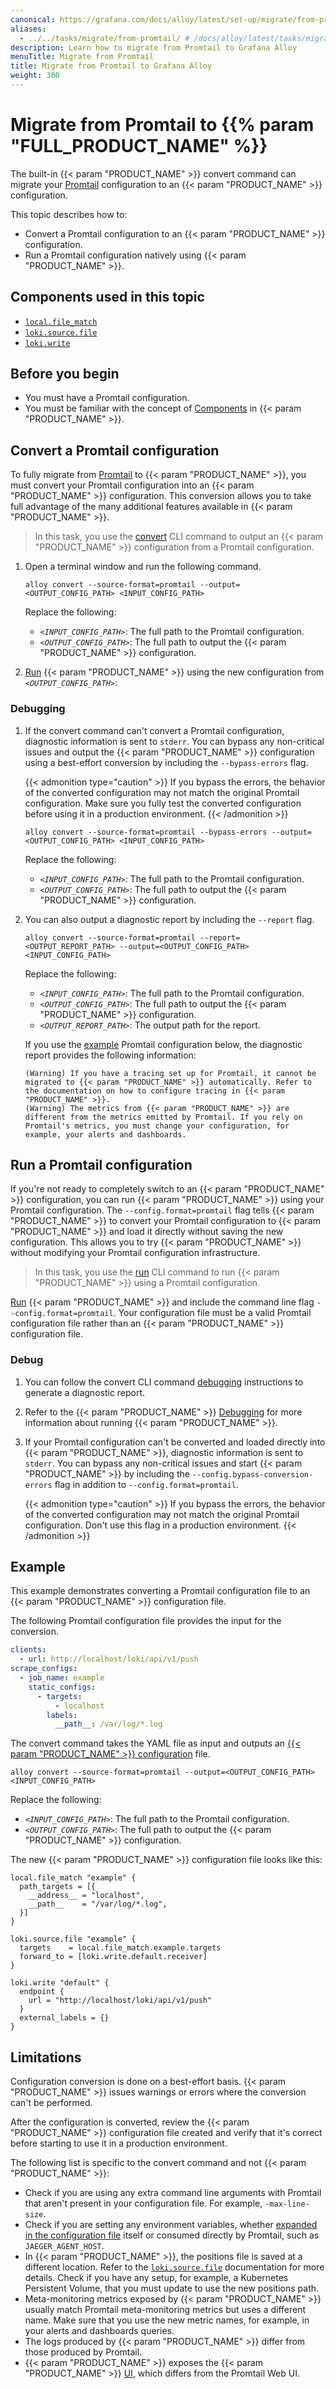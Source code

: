 ```yaml
---
canonical: https://grafana.com/docs/alloy/latest/set-up/migrate/from-promtail/
aliases:
  - ../../tasks/migrate/from-promtail/ # /docs/alloy/latest/tasks/migrate/from-promtail/
description: Learn how to migrate from Promtail to Grafana Alloy
menuTitle: Migrate from Promtail
title: Migrate from Promtail to Grafana Alloy
weight: 300
---
```


# Migrate from Promtail to {{% param "FULL_PRODUCT_NAME" %}}

The built-in {{< param "PRODUCT_NAME" >}} convert command can migrate your [Promtail][] configuration to an {{< param "PRODUCT_NAME" >}} configuration.

This topic describes how to:

* Convert a Promtail configuration to an {{< param "PRODUCT_NAME" >}} configuration.
* Run a Promtail configuration natively using {{< param "PRODUCT_NAME" >}}.

## Components used in this topic

* [`local.file_match`][local.file_match]
* [`loki.source.file`][loki.source.file]
* [`loki.write`][loki.write]

## Before you begin

* You must have a Promtail configuration.
* You must be familiar with the concept of [Components][] in {{< param "PRODUCT_NAME" >}}.

## Convert a Promtail configuration

To fully migrate from [Promtail][] to {{< param "PRODUCT_NAME" >}}, you must convert your Promtail configuration into an {{< param "PRODUCT_NAME" >}} configuration.
This conversion allows you to take full advantage of the many additional features available in {{< param "PRODUCT_NAME" >}}.

> In this task, you use the [convert][] CLI command to output an {{< param "PRODUCT_NAME" >}}
> configuration from a Promtail configuration.

1. Open a terminal window and run the following command.

   ```shell
   alloy convert --source-format=promtail --output=<OUTPUT_CONFIG_PATH> <INPUT_CONFIG_PATH>
   ```

   Replace the following:
    * _`<INPUT_CONFIG_PATH>`_: The full path to the Promtail configuration.
    * _`<OUTPUT_CONFIG_PATH>`_: The full path to output the {{< param "PRODUCT_NAME" >}} configuration.

1. [Run][run alloy] {{< param "PRODUCT_NAME" >}} using the new configuration from _`<OUTPUT_CONFIG_PATH>`_:

### Debugging

1. If the convert command can't convert a Promtail configuration, diagnostic information is sent to `stderr`.
   You can bypass any non-critical issues and output the {{< param "PRODUCT_NAME" >}} configuration using a best-effort conversion by including the `--bypass-errors` flag.

   {{< admonition type="caution" >}}
   If you bypass the errors, the behavior of the converted configuration may not match the original Promtail configuration.
   Make sure you fully test the converted configuration before using it in a production environment.
   {{< /admonition >}}

   ```shell
   alloy convert --source-format=promtail --bypass-errors --output=<OUTPUT_CONFIG_PATH> <INPUT_CONFIG_PATH>
   ```

   Replace the following:
   * _`<INPUT_CONFIG_PATH>`_: The full path to the Promtail configuration.
   * _`<OUTPUT_CONFIG_PATH>`_: The full path to output the {{< param "PRODUCT_NAME" >}} configuration.

1. You can also output a diagnostic report by including the `--report` flag.

   ```shell
   alloy convert --source-format=promtail --report=<OUTPUT_REPORT_PATH> --output=<OUTPUT_CONFIG_PATH> <INPUT_CONFIG_PATH>
   ```

   Replace the following:

   * _`<INPUT_CONFIG_PATH>`_: The full path to the Promtail configuration.
   * _`<OUTPUT_CONFIG_PATH>`_: The full path to output the {{< param "PRODUCT_NAME" >}} configuration.
   * _`<OUTPUT_REPORT_PATH>`_: The output path for the report.

   If you use the [example](#example) Promtail configuration below, the diagnostic report provides the following information:

    ```plaintext
    (Warning) If you have a tracing set up for Promtail, it cannot be migrated to {{< param "PRODUCT_NAME" >}} automatically. Refer to the documentation on how to configure tracing in {{< param "PRODUCT_NAME" >}}.
    (Warning) The metrics from {{< param "PRODUCT_NAME" >}} are different from the metrics emitted by Promtail. If you rely on Promtail's metrics, you must change your configuration, for example, your alerts and dashboards.
    ```

## Run a Promtail configuration

If you're not ready to completely switch to an {{< param "PRODUCT_NAME" >}} configuration, you can run {{< param "PRODUCT_NAME" >}} using your Promtail configuration.
The `--config.format=promtail` flag tells {{< param "PRODUCT_NAME" >}} to convert your Promtail configuration to {{< param "PRODUCT_NAME" >}} and load it directly without saving the new configuration.
This allows you to try {{< param "PRODUCT_NAME" >}} without modifying your Promtail configuration infrastructure.

> In this task, you use the [run][] CLI command to run {{< param "PRODUCT_NAME" >}} using a Promtail configuration.

[Run][run alloy] {{< param "PRODUCT_NAME" >}} and include the command line flag `--config.format=promtail`.
Your configuration file must be a valid Promtail configuration file rather than an {{< param "PRODUCT_NAME" >}} configuration file.

### Debug

1. You can follow the convert CLI command [debugging][] instructions to generate a diagnostic report.

1. Refer to the {{< param "PRODUCT_NAME" >}}  [Debugging][DebuggingUI] for more information about running {{< param "PRODUCT_NAME" >}}.

1. If your Promtail configuration can't be converted and loaded directly into {{< param "PRODUCT_NAME" >}}, diagnostic information is sent to `stderr`.
   You can bypass any non-critical issues and start {{< param "PRODUCT_NAME" >}} by including the `--config.bypass-conversion-errors` flag in addition to `--config.format=promtail`.

   {{< admonition type="caution" >}}
   If you bypass the errors, the behavior of the converted configuration may not match the original Promtail configuration.
   Don't use this flag in a production environment.
   {{< /admonition >}}

## Example

This example demonstrates converting a Promtail configuration file to an {{< param "PRODUCT_NAME" >}} configuration file.

The following Promtail configuration file provides the input for the conversion.

```yaml
clients:
  - url: http://localhost/loki/api/v1/push
scrape_configs:
  - job_name: example
    static_configs:
      - targets:
          - localhost
        labels:
          __path__: /var/log/*.log
```

The convert command takes the YAML file as input and outputs an [{{< param "PRODUCT_NAME" >}} configuration][configuration] file.

```shell
alloy convert --source-format=promtail --output=<OUTPUT_CONFIG_PATH> <INPUT_CONFIG_PATH>
```

Replace the following:

* _`<INPUT_CONFIG_PATH>`_: The full path to the Promtail configuration.
* _`<OUTPUT_CONFIG_PATH>`_: The full path to output the {{< param "PRODUCT_NAME" >}} configuration.

The new {{< param "PRODUCT_NAME" >}} configuration file looks like this:

```alloy
local.file_match "example" {
  path_targets = [{
    __address__ = "localhost",
    __path__    = "/var/log/*.log",
  }]
}

loki.source.file "example" {
  targets    = local.file_match.example.targets
  forward_to = [loki.write.default.receiver]
}

loki.write "default" {
  endpoint {
    url = "http://localhost/loki/api/v1/push"
  }
  external_labels = {}
}
```

## Limitations

Configuration conversion is done on a best-effort basis. {{< param "PRODUCT_NAME" >}} issues warnings or errors where the conversion can't be performed.

After the configuration is converted, review the {{< param "PRODUCT_NAME" >}} configuration file created and verify that it's correct before starting to use it in a production environment.

The following list is specific to the convert command and not {{< param "PRODUCT_NAME" >}}:

* Check if you are using any extra command line arguments with Promtail that aren't present in your configuration file. For example, `-max-line-size`.
* Check if you are setting any environment variables, whether [expanded in the configuration file][] itself or consumed directly by Promtail, such as `JAEGER_AGENT_HOST`.
* In {{< param "PRODUCT_NAME" >}}, the positions file is saved at a different location.
  Refer to the [`loki.source.file`][loki.source.file] documentation for more details.
  Check if you have any setup, for example, a Kubernetes Persistent Volume, that you must update to use the new positions path.
* Meta-monitoring metrics exposed by {{< param "PRODUCT_NAME" >}} usually match Promtail meta-monitoring metrics but uses a different name.
  Make sure that you use the new metric names, for example, in your alerts and dashboards queries.
* The logs produced by {{< param "PRODUCT_NAME" >}} differ from those produced by Promtail.
* {{< param "PRODUCT_NAME" >}} exposes the {{< param "PRODUCT_NAME" >}} [UI][], which differs from the Promtail Web UI.

[Promtail]: https://www.grafana.com/docs/loki/<LOKI_VERSION>/clients/promtail/
[debugging]: #debugging
[expanded in the configuration file]: https://www.grafana.com/docs/loki/<LOKI_VERSION>/clients/promtail/configuration/#use-environment-variables-in-the-configuration
[local.file_match]: ../../../reference/components/local/local.file_match/
[loki.source.file]: ../../../reference/components/loki/loki.source.file/
[loki.write]: ../../../reference/components/loki/loki.write/
[Components]: ../../../get-started/components/
[convert]: ../../../reference/cli/convert/
[run]: ../../../reference/cli/run/
[run alloy]: ../../../set-up/run/
[DebuggingUI]: ../../../troubleshoot/debug/
[configuration]: ../../../get-started/configuration-syntax/
[UI]: ../../../troubleshoot/debug/#alloy-ui
